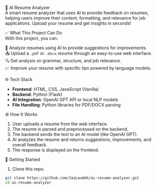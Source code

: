 📄 AI Resume Analyzer  
A smart resume analyzer that uses AI to provide feedback on resumes, helping users improve their content, formatting, and relevance for job applications. Upload your resume and get insights in seconds!

✅ What This Project Can Do  
With this project, you can:

🧠 Analyze resumes using AI to provide suggestions for improvements.  
📤 Upload a `.pdf` or `.docx` resume through an easy-to-use web interface.  
🔍 Get analysis on grammar, structure, and job relevance.  
📈 Improve your resume with specific tips powered by language models.  

🌐 Tech Stack  
- **Frontend**: HTML, CSS, JavaScript (Vanilla)  
- **Backend**: Python (Flask)  
- **AI Integration**: OpenAI GPT API or local NLP models  
- **File Handling**: Python libraries for PDF/DOCX parsing  

⚙️ How It Works  
1. User uploads a resume from the web interface.  
2. The resume is parsed and preprocessed on the backend.  
3. The backend sends the text to an AI model (like OpenAI GPT).  
4. AI analyzes the resume and returns suggestions, improvements, and overall feedback.  
5. The response is displayed on the frontend.

🚀 Getting Started  
1. Clone this repo:
```bash
git clone https://github.com/JasLaumbh/ai-resume-analyzer.git
cd ai-resume-analyzer

